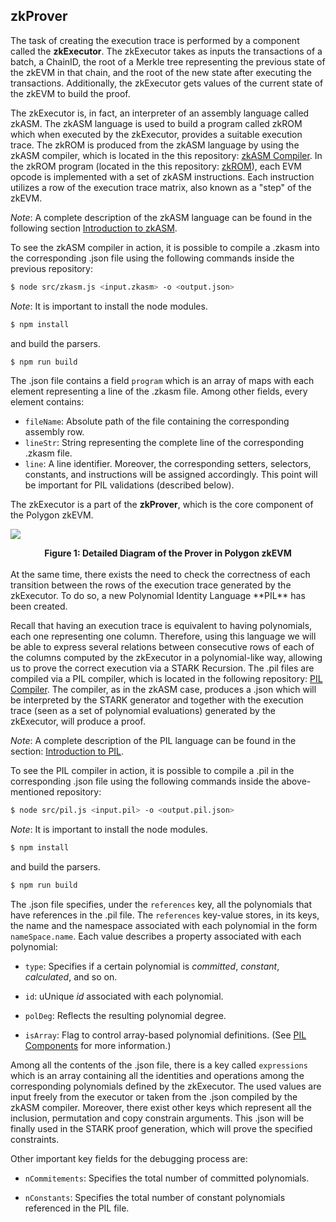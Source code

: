 
## zkProver

The task of creating the execution trace is performed by a component called the **zkExecutor**.
The zkExecutor takes as inputs the transactions of a batch, a ChainID, the root of a Merkle tree representing the previous state of the zkEVM in that chain, and
the root of the new state after executing the transactions. 
Additionally, the zkExecutor gets values 
of the current state of the zkEVM to build the proof.

The zkExecutor is, in fact, an interpreter of an assembly language called zkASM. The zkASM language is used to build a program called zkROM which when executed by the zkExecutor, provides a suitable execution trace. The zkROM
is produced from the zkASM language by using the zkASM compiler, which is located in the this repository:
[zkASM Compiler](https://github.com/0xPolygonHermez/zkasmcom). 
In the zkROM program (located in the this repository: 
[zkROM](https://github.com/0xPolygonHermez/zkevm-rom)),
each EVM opcode is implemented with a set of zkASM instructions. Each instruction utilizes a row of the execution trace matrix, also known as a "step" of the zkEVM. 

*Note*: A complete description of the zkASM language can be found in the following section [Introduction to zkASM](../zkASM/introduction.md).

To see the zkASM compiler in action, it is possible to compile a .zkasm into the corresponding .json file using the following commands inside the previous
repository:

```sh
$ node src/zkasm.js <input.zkasm> -o <output.json>
```

*Note*: It is important to install the node modules. 
```sh
$ npm install
```
and build the parsers.
```sh
$ npm run build
```

The .json file contains a field `program` which is an array of maps with each element representing a line of the .zkasm file. Among other fields, every element contains: 

- `fileName`: Absolute path of the file containing the corresponding assembly row.
- `lineStr`: String representing the complete line of the corresponding .zkasm file.
- `line`: A line identifier. 
Moreover, the corresponding setters, selectors, constants, and instructions will be assigned accordingly. This point will be important for PIL validations (described below). 


The zkExecutor is a part of the **zkProver**, which is the
core component of the Polygon zkEVM.

![](./figures/big-picture.png)

<div align="center"><b> Figure 1: Detailed Diagram of the Prover in Polygon zkEVM </b></div>

<br>
At the same time, there exists the need to check the correctness of each transition between the rows of the execution trace generated by the zkExecutor. To do so, a new Polynomial Identity Language **PIL** has been created.

Recall that having an execution trace is equivalent to having polynomials, each one representing one column. Therefore, using this language we will be able to express several relations between consecutive rows of each of the columns computed by the zkExecutor in a polynomial-like way, allowing us to prove the correct execution via a STARK Recursion. The .pil files are compiled via a PIL compiler, which is located in the following repository: [PIL Compiler](https://github.com/0xPolygonHermez/pilcom).
The compiler, as in the zkASM case, produces a .json which will be interpreted by the STARK generator and together with the execution trace (seen as a set of polynomial evaluations) generated by the zkExecutor, will produce a proof. 

*Note*: A complete description of the PIL language can be found in the section: [Introduction to PIL](../PIL/introduction.md).

To see the PIL compiler in action, it is possible to compile a .pil in the corresponding .json file using the following commands inside the above-mentioned repository:

```sh
$ node src/pil.js <input.pil> -o <output.pil.json>
```

*Note*: It is important to install the node modules. 
```sh
$ npm install
```
and build the parsers.
```sh
$ npm run build
```

The .json file specifies, under the `references` key, all the polynomials that have references in the .pil file. The `references` key-value stores, in its keys, the name and the namespace associated with each polynomial in the form `nameSpace.name`. Each value describes a property associated with each polynomial:

- `type`: Specifies if a certain polynomial is *committed*, *constant*, *calculated*, and so on.

- `id`: uUnique *id* associated with each polynomial.

- `polDeg`: Reflects the resulting polynomial degree.

- `isArray`: Flag to control array-based polynomial definitions. 
(See [PIL Components](../PIL/components.md) for more information.)

Among all the contents of the .json file, there is a key called `expressions` which is an array containing all the identities and operations among the corresponding
polynomials defined by the zkExecutor. The used values are input freely from the executor or taken from the .json compiled by the zkASM compiler. Moreover, there exist other keys which represent all the inclusion, permutation and copy constrain arguments. This .json will be finally used in the STARK proof generation, which will prove the specified constraints. 

Other important key fields for the debugging process are:

- `nCommitements`: Specifies the total number of committed polynomials.
 
- `nConstants`: Specifies the total number of constant polynomials referenced in the PIL file. 
